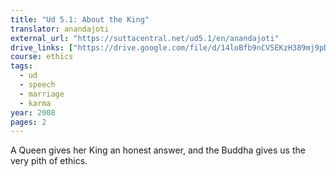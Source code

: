 ```yaml
---
title: "Ud 5.1: About the King"
translator: anandajoti
external_url: "https://suttacentral.net/ud5.1/en/anandajoti"
drive_links: ["https://drive.google.com/file/d/14loBfb9nCV5EKzH389mj9pDmIsZWVxAa/view?usp=drivesdk"]
course: ethics
tags:
  - ud
  - speech
  - marriage
  - karma
year: 2008
pages: 2
---
```


A Queen gives her King an honest answer, and the Buddha gives us the very pith of ethics.
